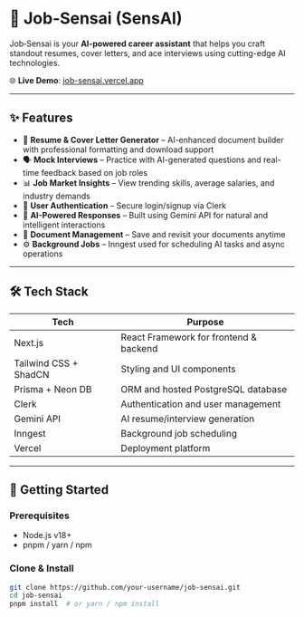 
# 🧠 Job‑Sensai (SensAI)

Job‑Sensai is your **AI‑powered career assistant** that helps you craft standout resumes, cover letters, and ace interviews using cutting-edge AI technologies.

🌐 **Live Demo**: [job-sensai.vercel.app](https://job-sensai.vercel.app)

---

## ✨ Features

- 📝 **Resume & Cover Letter Generator** – AI-enhanced document builder with professional formatting and download support
- 🗣️ **Mock Interviews** – Practice with AI-generated questions and real-time feedback based on job roles
- 📊 **Job Market Insights** – View trending skills, average salaries, and industry demands
- 🔐 **User Authentication** – Secure login/signup via Clerk
- 🧠 **AI-Powered Responses** – Built using Gemini API for natural and intelligent interactions
- 💾 **Document Management** – Save and revisit your documents anytime
- ⚙️ **Background Jobs** – Inngest used for scheduling AI tasks and async operations

---

## 🛠 Tech Stack

| Tech             | Purpose                                  |
|------------------|------------------------------------------|
| Next.js          | React Framework for frontend & backend   |
| Tailwind CSS + ShadCN | Styling and UI components             |
| Prisma + Neon DB | ORM and hosted PostgreSQL database       |
| Clerk            | Authentication and user management       |
| Gemini API       | AI resume/interview generation           |
| Inngest          | Background job scheduling                |
| Vercel           | Deployment platform                      |

---

## 🚀 Getting Started

### Prerequisites

- Node.js v18+
- pnpm / yarn / npm

### Clone & Install

```bash
git clone https://github.com/your-username/job-sensai.git
cd job-sensai
pnpm install  # or yarn / npm install
